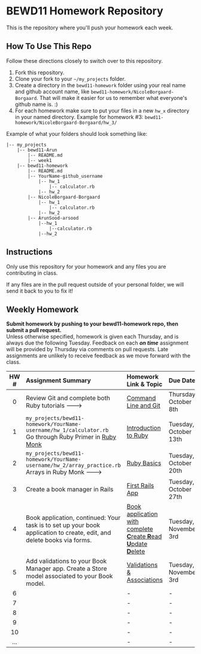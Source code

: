 BEWD11 Homework Repository
=============================

This is the repository where you'll push your homework each week.

How To Use This Repo
-----------------------

Follow these directions closely to switch over to this repository.

1. Fork this repository.
2. Clone your fork to your ```~/my_projects``` folder.
3. Create a directory in the ```bewd11-homework``` folder using your real name and github account name, like ```bewd11-homework/NicoleBorgaard-Borgaard```. That will make it easier for us to remember what everyone's github name is. :)
4. For each homework make sure to put your files in a new `hw_x` directory in your named directory. Example for homework #3: `bewd11-homework/NicoleBorgaard-Borgaard/hw_3/`

Example of what your folders should look something like:

```
|-- my_projects
    |-- bewd11-Arun
        |-- README.md
        |-- week1
    |-- bewd11-homework
        |-- README.md
        |-- YourName-github_username
            |-- hw_1
                |-- calculator.rb
            |-- hw_2
        |-- NicoleBorgaard-Borgaard
            |-- hw_1
                |-- calculator.rb
            |-- hw_2
        |-- ArunSood-arsood
            |--hw_1
                |--calculator.rb
            |--hw_2
```

Instructions
-------------

Only use this repository for your homework and any files you are contributing in class.

If any files are in the pull request outside of your personal folder, we will send it back to you to fix it!

Weekly Homework
----------------

**Submit homework by pushing to your bewd11-homework repo, then submit a pull request.**    
Unless otherwise specified, homework is given each Thursday, and is always due the following Tuesday. Feedback on each ***on time*** assignment will be provided by Thursday via comments on pull requests. Late assignments are unlikely to receive feedback as we move forward with the class.

| HW # | Assignment Summary | Homework Link & Topic | Due Date | Feedback |
| :--: | :--------- | :--------------- | :------- | :------- |
| 0    |  Review Git and complete both Ruby tutorials ---> | [Command Line and Git](https://github.com/arun-instructor/BEWD11-Arun/tree/master/week_1/day_1) | Thursday, October 8th | N/A |
| 1    | `my_projects/bewd11-homework/YourName-username/hw_1/calculator.rb` <br>Go through Ruby Primer in [Ruby Monk](https://rubymonk.com/) | [Introduction to Ruby](https://github.com/arun-instructor/BEWD11-Arun/tree/master/week_1/day_2) | Tuesday, October 13th | Thursday, October 15th |
| 2    | `my_projects/bewd11-homework/YourName-username/hw_2/array_practice.rb` <br>Arrays in Ruby Monk ---> | [Ruby Basics](https://github.com/arun-instructor/BEWD11-Arun/tree/master/week_2/day_1) | Tuesday, October 20th | Thursday, October 22nd |
| 3    | Create a book manager in Rails | [First Rails App](https://github.com/arun-instructor/BEWD11-Arun/tree/master/week_3/day_1) | Tuesday, October 27th|  Thursday, October 29th |
| 4    | Book application, continued: Your task is to set up your book application to create, edit, and delete books via forms. | [Book application with complete **C**reate **R**ead **U**pdate **D**elete](https://github.com/arun-instructor/BEWD11-Arun/tree/master/week_4/day_1) | Tuesday, November 3rd | Thursday, November 5th |
| 5    | Add validations to your Book Manager app. Create a Store model associated to your Book model. | [Validations & Associations](https://github.com/arun-instructor/BEWD11-Arun/blob/master/week_4%2Fday_2) | Tuesday, November 3rd | Thursday, November 5th |
| 6    |            | -           | -        | -        |
| 7    |            | -           | -        | -        |
| 8    |            | -           | -        | -        |
| 9    |            | -           | -        | -        |
| 10   |            | -           | -        | -        |
| ...  |            | -           | -        | -        |
